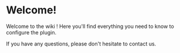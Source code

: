 # Welcome!



Welcome to the wiki ! Here you'll find everything you need to know to configure the plugin.

If you have any questions, please don't hesitate to contact us.

